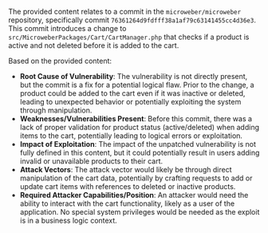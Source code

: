 The provided content relates to a commit in the `microweber/microweber` repository, specifically commit `76361264d9fdfff38a1af79c63141455cc4d36e3`. This commit introduces a change to `src/MicroweberPackages/Cart/CartManager.php` that checks if a product is active and not deleted before it is added to the cart.

Based on the provided content:

- **Root Cause of Vulnerability**: The vulnerability is not directly present, but the commit is a fix for a potential logical flaw. Prior to the change, a product could be added to the cart even if it was inactive or deleted, leading to unexpected behavior or potentially exploiting the system through manipulation.
- **Weaknesses/Vulnerabilities Present**: Before this commit, there was a lack of proper validation for product status (active/deleted) when adding items to the cart, potentially leading to logical errors or exploitation.
- **Impact of Exploitation**: The impact of the unpatched vulnerability is not fully defined in this content, but it could potentially result in users adding invalid or unavailable products to their cart. 
- **Attack Vectors**: The attack vector would likely be through direct manipulation of the cart data, potentially by crafting requests to add or update cart items with references to deleted or inactive products.
- **Required Attacker Capabilities/Position**: An attacker would need the ability to interact with the cart functionality, likely as a user of the application. No special system privileges would be needed as the exploit is in a business logic context.